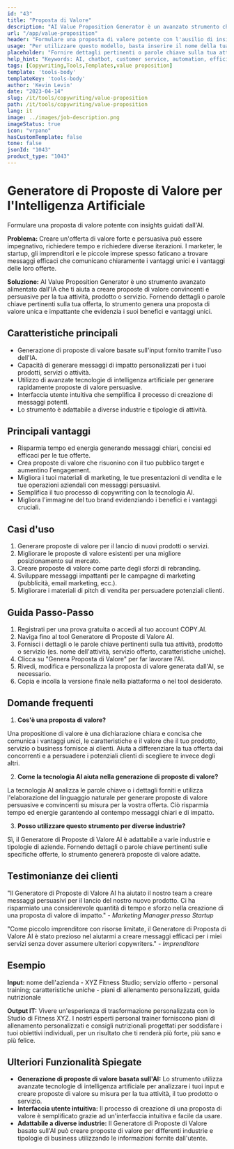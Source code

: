 ```yaml
---
id: "43"
title: "Proposta di Valore"
description: "AI Value Proposition Generator è un avanzato strumento che utilizza l'intelligenza artificiale per creare proposte di valore convincenti e persuasive per la tua attività, prodotto o servizio. Ti aiuta a risparmiare tempo ed energie generando messaggi chiari, concisi ed efficaci che evidenziano i benefici unici e i vantaggi di ciò che stai offrendo."
url: "/app/value-proposition"
header: "Formulare una proposta di valore potente con l'ausilio di insights guidati dall'AI."
usage: "Per utilizzare questo modello, basta inserire il nome della tua attività, del tuo prodotto o del tuo servizio, le parole chiave o le caratteristiche principali. Questo strumento genererà quindi una proposta di valore unica e incisiva basata sulle tue informazioni."
placeholder: "Fornire dettagli pertinenti o parole chiave sulla tua attività commerciale, prodotto o servizio, ad esempio il nome dell'azienda come 'XYZ Fitness Studio', il servizio offerto come 'personal training', o caratteristiche uniche come 'piani di allenamento personalizzati', 'guida nutrizionale', ecc."
help_hint: "Keywords: AI, chatbot, customer service, automation, efficiency."
tags: [Copywriting,Tools,Templates,value proposition]
template: 'tools-body'
templateKey: 'tools-body'
author: 'Kevin Levin'
date: "2023-04-14"
slug: /it/tools/copywriting/value-proposition
path: /it/tools/copywriting/value-proposition
lang: it
image: ../images/job-description.png
imageStatus: true
icon: "vrpano"
hasCustomTemplate: false
tone: false
jsonId: "1043"
product_type: "1043"
---
```

# Generatore di Proposte di Valore per l'Intelligenza Artificiale

Formulare una proposta di valore potente con insights guidati dall'AI.

**Problema:** Creare un'offerta di valore forte e persuasiva può essere impegnativo, richiedere tempo e richiedere diverse iterazioni. I marketer, le startup, gli imprenditori e le piccole imprese spesso faticano a trovare messaggi efficaci che comunicano chiaramente i vantaggi unici e i vantaggi delle loro offerte.

**Soluzione:** AI Value Proposition Generator è uno strumento avanzato alimentato dall'IA che ti aiuta a creare proposte di valore convincenti e persuasive per la tua attività, prodotto o servizio. Fornendo dettagli o parole chiave pertinenti sulla tua offerta, lo strumento genera una proposta di valore unica e impattante che evidenzia i suoi benefici e vantaggi unici.

## Caratteristiche principali

- Generazione di proposte di valore basate sull'input fornito tramite l'uso dell'IA.
- Capacità di generare messaggi di impatto personalizzati per i tuoi prodotti, servizi o attività.
- Utilizzo di avanzate tecnologie di intelligenza artificiale per generare rapidamente proposte di valore persuasive.
- Interfaccia utente intuitiva che semplifica il processo di creazione di messaggi potentI.
- Lo strumento è adattabile a diverse industrie e tipologie di attività.

## Principali vantaggi

- Risparmia tempo ed energia generando messaggi chiari, concisi ed efficaci per le tue offerte.
- Crea proposte di valore che risuonino con il tuo pubblico target e aumentino l'engagement.
- Migliora i tuoi materiali di marketing, le tue presentazioni di vendita e le tue operazioni aziendali con messaggi persuasivi.
- Semplifica il tuo processo di copywriting con la tecnologia AI.
- Migliora l'immagine del tuo brand evidenziando i benefici e i vantaggi cruciali.

## Casi d'uso

1. Generare proposte di valore per il lancio di nuovi prodotti o servizi.
2. Migliorare le proposte di valore esistenti per una migliore posizionamento sul mercato.
3. Creare proposte di valore come parte degli sforzi di rebranding.
4. Sviluppare messaggi impattanti per le campagne di marketing (pubblicità, email marketing, ecc.).
5. Migliorare i materiali di pitch di vendita per persuadere potenziali clienti.

## Guida Passo-Passo

1. Registrati per una prova gratuita o accedi al tuo account COPY.AI.
2. Naviga fino al tool Generatore di Proposte di Valore AI.
3. Fornisci i dettagli o le parole chiave pertinenti sulla tua attività, prodotto o servizio (es. nome dell'attività, servizio offerto, caratteristiche uniche).
4. Clicca su "Genera Proposta di Valore" per far lavorare l'AI.
5. Rivedi, modifica e personalizza la proposta di valore generata dall'AI, se necessario.
6. Copia e incolla la versione finale nella piattaforma o nel tool desiderato.

## Domande frequenti

1. **Cos'è una proposta di valore?**

Una propositione di valore è una dichiarazione chiara e concisa che comunica i vantaggi unici, le caratteristiche e il valore che il tuo prodotto, servizio o business fornisce ai clienti. Aiuta a differenziare la tua offerta dai concorrenti e a persuadere i potenziali clienti di scegliere te invece degli altri.

2. **Come la tecnologia AI aiuta nella generazione di proposte di valore?**

La tecnologia AI analizza le parole chiave o i dettagli forniti e utilizza l'elaborazione del linguaggio naturale per generare proposte di valore persuasive e convincenti su misura per la vostra offerta. Ciò risparmia tempo ed energie garantendo al contempo messaggi chiari e di impatto.

3. **Posso utilizzare questo strumento per diverse industrie?**

Sì, il Generatore di Proposte di Valore AI è adattabile a varie industrie e tipologie di aziende. Fornendo dettagli o parole chiave pertinenti sulle specifiche offerte, lo strumento genererà proposte di valore adatte.

## Testimonianze dei clienti

"Il Generatore di Proposte di Valore AI ha aiutato il nostro team a creare messaggi persuasivi per il lancio del nostro nuovo prodotto. Ci ha risparmiato una considerevole quantità di tempo e sforzo nella creazione di una proposta di valore di impatto." - *Marketing Manager presso Startup*

"Come piccolo imprenditore con risorse limitate, il Generatore di Proposta di Valore AI è stato prezioso nel aiutarmi a creare messaggi efficaci per i miei servizi senza dover assumere ulteriori copywriters." - *Imprenditore*

## Esempio

**Input:** nome dell'azienda - XYZ Fitness Studio; servizio offerto - personal training; caratteristiche uniche - piani di allenamento personalizzati, guida nutrizionale

**Output IT:** Vivere un'esperienza di trasformazione personalizzata con lo Studio di Fitness XYZ. I nostri esperti personal trainer forniscono piani di allenamento personalizzati e consigli nutrizionali progettati per soddisfare i tuoi obiettivi individuali, per un risultato che ti renderà più forte, più sano e più felice.

## Ulteriori Funzionalità Spiegate

- **Generazione di proposte di valore basata sull'AI:** Lo strumento utilizza avanzate tecnologie di intelligenza artificiale per analizzare i tuoi input e creare proposte di valore su misura per la tua attività, il tuo prodotto o servizio.
- **Interfaccia utente intuitiva:** Il processo di creazione di una proposta di valore è semplificato grazie ad un'interfaccia intuitiva e facile da usare.
- **Adattabile a diverse industrie:** Il Generatore di Proposte di Valore basato sull'AI può creare proposte di valore per differenti industrie e tipologie di business utilizzando le informazioni fornite dall'utente.

